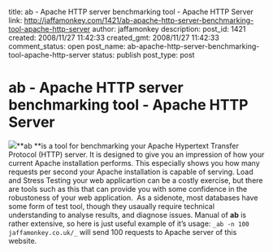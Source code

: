 title: ab - Apache HTTP server benchmarking tool - Apache HTTP Server
link: http://jaffamonkey.com/1421/ab-apache-http-server-benchmarking-tool-apache-http-server
author: jaffamonkey
description: 
post_id: 1421
created: 2008/11/27 11:42:33
created_gmt: 2008/11/27 11:42:33
comment_status: open
post_name: ab-apache-http-server-benchmarking-tool-apache-http-server
status: publish
post_type: post

# ab - Apache HTTP server benchmarking tool - Apache HTTP Server

![](http://www.jaffamonkey.co.uk/wp-content/uploads/apache-150x150.jpg)**ab **is a tool for benchmarking your Apache Hypertext Transfer Protocol (HTTP) server. It is designed to give you an impression of how your current Apache installation performs. This especially shows you how many requests per second your Apache installation is capable of serving. Load and Stress Testing your web applicartion can be a costly exercise, but there are tools such as this that can provide you with some confidence in the robustoness of your web application.  As a sidenote, most databases have some form of test tool, though they usaually require technical understanding to analyse results, and diagnose issues. Manual of **ab** is rather extensive, so here is just useful example of it’s usage: `_ab -n 100 jaffamonkey.co.uk/_` will send 100 requests to Apache server of this website.